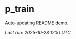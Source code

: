 # p_train

Auto-updating README demo.

<!--START_SECTION:status-->
_Last run: 2025-10-28 12:51 UTC_
<!--END_SECTION:status-->






































































































































































































































































































































































































































































































































































































































































































































































































































































































































































































































































































































































































































































































































































































































































































































